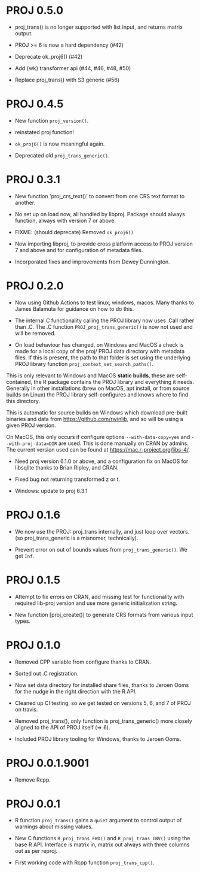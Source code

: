 # PROJ 0.5.0

* proj_trans() is no longer supported with list input, and returns matrix output. 

* PROJ >= 6 is now a hard dependency (#42)

* Deprecate ok_proj6() (#42)

* Add {wk} transformer api (#44, #46, #48, #50)

* Replace proj_trans() with S3 generic (#56)

# PROJ 0.4.5

* New function `proj_version()`.

* reinstated proj function!

* `ok_proj6()` is now meaningful again.

* Deprecated old `proj_trans_generic()`.

# PROJ 0.3.1

* New function 'proj_crs_text()' to convert from one CRS text format to another.

* No set up on load now, all handled by libproj. Package should always function,
always with version 7 or above.

* FIXME:  (should deprecate) Removed `ok_proj6()`

* Now importing libproj, to provide cross platform access to PROJ version 7 and above and for
 configuration of metadata files.

* Incorporated fixes and improvements from Dewey Dunnington.


# PROJ 0.2.0

* Now using Github Actions to test linux, windows, macos. Many thanks to James Balamuta for guidance on how to do this.

* The internal C functionality calling the PROJ library now uses .Call rather than .C. The .C function
 `PROJ_proj_trans_generic()` is now not used and will be removed.

* On load behaviour has changed, on Windows and MacOS a check is made for a local copy of the proj/
 PROJ data directory with metadata files. If this is present, the path to that folder is set using the
 underlying PROJ library function `proj_context_set_search_paths()`.

 This is only relevant to Windows and MacOS **static builds**, these are self-contained, the R package contains the
 PROJ library and everything it needs. Generally in other installations (brew on MacOS, apt install, or from source builds
 on Linux) the PROJ library self-configures and knows where to find this directory.

 This is automatic for source builds on Windows which download pre-built binaries and data from https://github.com/rwinlib, and
 so will be using a given PROJ version.

 On MacOS, this only occurs if configure options `--with-data-copy=yes` and `--with-proj-data=DIR` are used. This
 is done manually on CRAN by admins. The current version used can be found at https://mac.r-project.org/libs-4/.

* Need proj version 6.1.0 or above, and a configuration fix on MacOS for libsqlite thanks to Brian Ripley, and CRAN.

* Fixed bug not returning transformed z or t.

* Windows: update to proj 6.3.1

# PROJ 0.1.6

* We now use the PROJ::proj_trans internally, and just loop over vectors.
(so proj_trans_generic is a misnomer, technically).

* Prevent error on out of bounds values from `proj_trans_generic()`. We get `Inf`.

# PROJ 0.1.5

* Attempt to fix errors on CRAN, add missing test for functionality
 with required lib-proj version and use more generic initialization string.

* New function [proj_create()] to generate CRS formats from various input types.

# PROJ 0.1.0

* Removed CPP variable from configure thanks to CRAN.

* Sorted out .C registration.

* Now set data directory for installed share files, thanks to Jeroen Ooms for the nudge in the right
 direction with the R API.

* Cleaned up CI testing, so we get tested on versions 5, 6, and 7 of PROJ on travis.

* Removed proj_trans(), only function is proj_trans_generic() more closely aligned to the
 API of PROJ itself (=> 6).

* Included PROJ library tooling for Windows, thanks to Jeroen Ooms.

# PROJ 0.0.1.9001

* Remove Rcpp.

# PROJ 0.0.1

* R function `proj_trans()` gains a `quiet` argument to control output of warnings about missing
 values.

* New C functions `R_proj_trans_FWD()` and `R_proj_trans_INV()` using the base R API. Interface is matrix in, matrix out always with three columns out as per reproj.

* First working code with Rcpp function `proj_trans_cpp()`.
